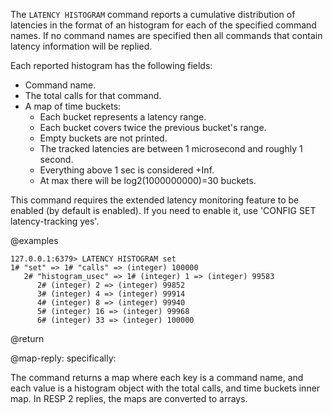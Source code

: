 The `LATENCY HISTOGRAM` command reports a cumulative distribution of latencies in the format of an histogram for each of the specified command names. 
If no command names are specified then all commands that contain latency information will be replied.

Each reported histogram has the following fields:

* Command name.
* The total calls for that command.
* A map of time buckets:
  * Each bucket represents a latency range.
  * Each bucket covers twice the previous bucket's range.
  * Empty buckets are not printed.
  * The tracked latencies are between 1 microsecond and roughly 1 second.
  * Everything above 1 sec is considered +Inf.
  * At max there will be log2(1000000000)=30 buckets.

This command requires the extended latency monitoring feature to be enabled (by default is enabled).
If you need to enable it, use 'CONFIG SET latency-tracking yes'.

@examples

```
127.0.0.1:6379> LATENCY HISTOGRAM set
1# "set" => 1# "calls" => (integer) 100000
   2# "histogram_usec" => 1# (integer) 1 => (integer) 99583
      2# (integer) 2 => (integer) 99852
      3# (integer) 4 => (integer) 99914
      4# (integer) 8 => (integer) 99940
      5# (integer) 16 => (integer) 99968
      6# (integer) 33 => (integer) 100000
```

@return

@map-reply: specifically:

The command returns a map where each key is a command name, and each value is a histogram object with the total calls, and time buckets inner map.
In RESP 2 replies, the maps are converted to arrays.
